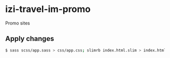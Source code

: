 # izi-travel-im-promo

Promo sites

## Apply changes

``` sh
$ sass scss/app.sass > css/app.css; slimrb index.html.slim > index.html
```
